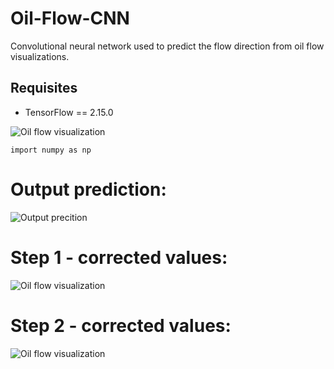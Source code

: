 # Oil-Flow-CNN

Convolutional neural network used to predict the flow direction from oil flow visualizations.

## Requisites
- TensorFlow == 2.15.0

![Oil flow visualization](https://github.com/aero24xx/OilFlowCNN/blob/main/image.png "Backward facing ramp")

```
import numpy as np
```
# Output prediction:
![Output precition](https://github.com/aero24xx/OilFlowCNN/blob/main/output_0.jpg "Backward facing ramp")

# Step 1 - corrected values:
![Oil flow visualization](https://github.com/aero24xx/OilFlowCNN/blob/main/output_1.jpg "Backward facing ramp")

# Step 2 - corrected values:
![Oil flow visualization](https://github.com/aero24xx/OilFlowCNN/blob/main/output_2.jpg "Backward facing ramp")
